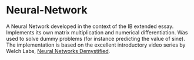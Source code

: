 # Neural-Network

A Neural Network developed in the context of the IB extended essay. Implements its own matrix multiplication and numerical differentiation. 
Was used to solve dummy problems (for instance predicting the value of sine).  The implementation is based on the excellent introductory video series
by Welch Labs, [Neural Networks Demystified](https://www.youtube.com/watch?v=bxe2T-V8XRs&list=PLiaHhY2iBX9hdHaRr6b7XevZtgZRa1PoU).
